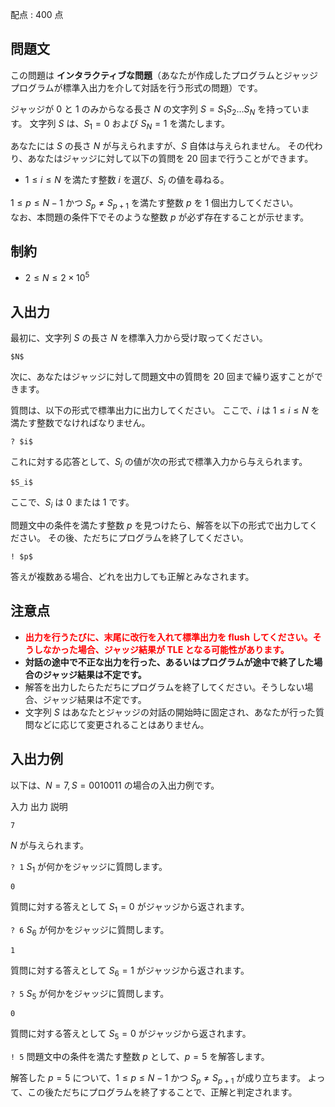 配点 : $400$ 点

## 問題文

この問題は **インタラクティブな問題**（あなたが作成したプログラムとジャッジプログラムが標準入出力を介して対話を行う形式の問題）です。

ジャッジが $0$ と $1$ のみからなる長さ $N$ の文字列 $S = S_1S_2\ldots S_N$ を持っています。
文字列 $S$ は、$S_1 = 0$ および $S_N = 1$ を満たします。

あなたには $S$ の長さ $N$ が与えられますが、$S$ 自体は与えられません。
その代わり、あなたはジャッジに対して以下の質問を $20$ 回まで行うことができます。

- $1 \leq i \leq N$ を満たす整数 $i$ を選び、$S_i$ の値を尋ねる。

$1 \leq p \leq N-1$ かつ $S_p \neq S_{p+1}$ を満たす整数 $p$ を $1$ 個出力してください。<br>
なお、本問題の条件下でそのような整数 $p$ が必ず存在することが示せます。

## 制約

- $2 \leq N \leq 2 \times 10^5$

## 入出力

最初に、文字列 $S$ の長さ $N$ を標準入力から受け取ってください。

```plain
$N$
```

次に、あなたはジャッジに対して問題文中の質問を $20$ 回まで繰り返すことができます。

質問は、以下の形式で標準出力に出力してください。
ここで、$i$ は $1 \leq i \leq N$ を満たす整数でなければなりません。

```plain
? $i$
```

これに対する応答として、$S_i$ の値が次の形式で標準入力から与えられます。

```plain
$S_i$
```

ここで、$S_i$ は $0$ または $1$ です。

問題文中の条件を満たす整数 $p$ を見つけたら、解答を以下の形式で出力してください。
その後、ただちにプログラムを終了してください。

```plain
! $p$
```

答えが複数ある場合、どれを出力しても正解とみなされます。

## 注意点

- <span style="color:red">**出力を行うたびに、末尾に改行を入れて標準出力を flush してください。そうしなかった場合、ジャッジ結果が TLE となる可能性があります。**</span>
- **対話の途中で不正な出力を行った、あるいはプログラムが途中で終了した場合のジャッジ結果は不定です。**
- 解答を出力したらただちにプログラムを終了してください。そうしない場合、ジャッジ結果は不定です。
- 文字列 $S$ はあなたとジャッジの対話の開始時に固定され、あなたが行った質問などに応じて変更されることはありません。

## 入出力例

以下は、$N = 7, S = 0010011$ の場合の入出力例です。

入力
出力
説明

`7`

$N$ が与えられます。

`? 1`
$S_1$ が何かをジャッジに質問します。

`0`

質問に対する答えとして $S_1 = 0$ がジャッジから返されます。

`? 6`
$S_6$ が何かをジャッジに質問します。

`1`

質問に対する答えとして $S_6 = 1$ がジャッジから返されます。

`? 5`
$S_5$ が何かをジャッジに質問します。

`0`

質問に対する答えとして $S_5 = 0$ がジャッジから返されます。

`! 5`
問題文中の条件を満たす整数 $p$ として、$p = 5$ を解答します。

解答した $p = 5$ について、$1 \leq p \leq N-1$ かつ $S_p \neq S_{p+1}$ が成り立ちます。
よって、この後ただちにプログラムを終了することで、正解と判定されます。